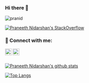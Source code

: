 ### Hi there 👋

<p align="left"> <img src="https://komarev.com/ghpvc/?username=pranid" alt="pranid" /> </p>

[![Praneeth Nidarshan's StackOverflow](https://github-readme-stackoverflow.vercel.app/?userID=3452102)](https://stackoverflow.com/users/3452102/praneeth-nidarshan)


### 🔗 Connect with me:

[<img align="left" alt="pranid | LinkedIn" width="22px" src="https://cdn.jsdelivr.net/npm/simple-icons@v3/icons/linkedin.svg" />][linkedin]
[<img align="left" alt="pranid | StackOverFlow" width="22px" src="https://cdn.jsdelivr.net/npm/simple-icons@3.4.1/icons/stackoverflow.svg" />][StackOverFlow]
</br>
</br>


[![Praneeth Nidarshan's github stats](https://github-readme-stats.vercel.app/api?username=pranid&include_all_commits=true&show_icons=true&theme=dark&count_private=true)](https://github.com/pranid)

[![Top Langs](https://github-readme-stats.vercel.app/api/top-langs/?username=pranid&layout=compact&theme=dark)](https://github.com/pranid)
</br>


[linkedin]: https://www.linkedin.com/in/praneethnidarshan/
[StackOverFlow]: https://stackoverflow.com/users/3452102/praneeth-nidarshan


<!--
**pranid/pranid** is a ✨ _special_ ✨ repository because its `README.md` (this file) appears on your GitHub profile.

Here are some ideas to get you started:

- 🔭 I’m currently working on ...
- 🌱 I’m currently learning ...
- 👯 I’m looking to collaborate on ...
- 🤔 I’m looking for help with ...
- 💬 Ask me about ...
- 📫 How to reach me: ...
- 😄 Pronouns: ...
- ⚡ Fun fact: ...
-->
